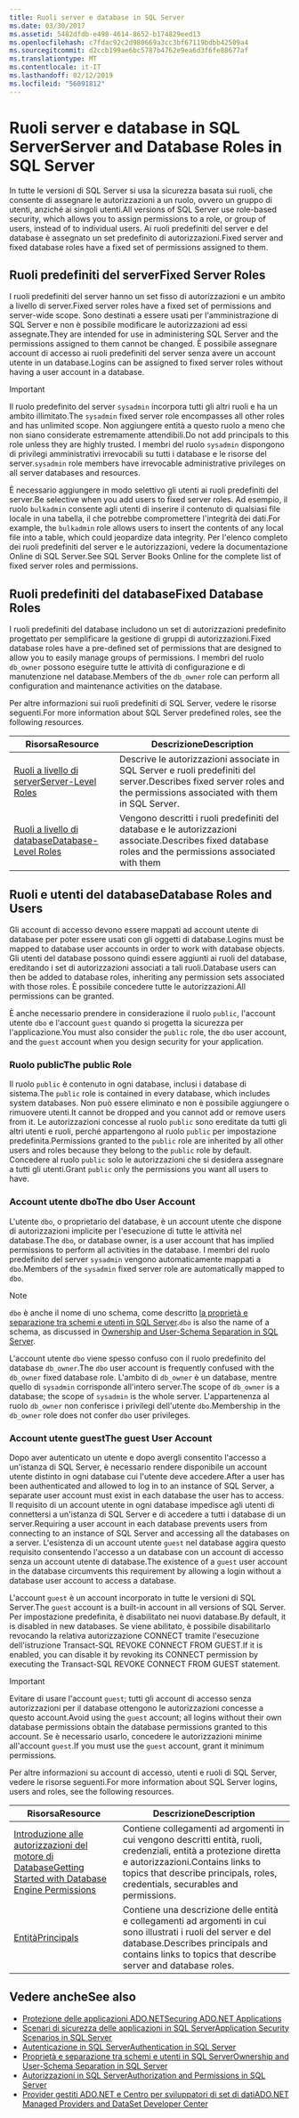 ```yaml
---
title: Ruoli server e database in SQL Server
ms.date: 03/30/2017
ms.assetid: 5482dfdb-e498-4614-8652-b174829eed13
ms.openlocfilehash: c7fdac92c2d980669a3cc3bf67119bdbb42509a4
ms.sourcegitcommit: d2ccb199ae6bc5787b4762e9ea6d3f6fe88677af
ms.translationtype: MT
ms.contentlocale: it-IT
ms.lasthandoff: 02/12/2019
ms.locfileid: "56091812"
---
```

# <a name="server-and-database-roles-in-sql-server"></a><span data-ttu-id="36cf8-102">Ruoli server e database in SQL Server</span><span class="sxs-lookup"><span data-stu-id="36cf8-102">Server and Database Roles in SQL Server</span></span>
<span data-ttu-id="36cf8-103">In tutte le versioni di SQL Server si usa la sicurezza basata sui ruoli, che consente di assegnare le autorizzazioni a un ruolo, ovvero un gruppo di utenti, anziché ai singoli utenti.</span><span class="sxs-lookup"><span data-stu-id="36cf8-103">All versions of SQL Server use role-based security, which allows you to assign permissions to a role, or group of users, instead of to individual users.</span></span> <span data-ttu-id="36cf8-104">Ai ruoli predefiniti del server e del database è assegnato un set predefinito di autorizzazioni.</span><span class="sxs-lookup"><span data-stu-id="36cf8-104">Fixed server and fixed database roles have a fixed set of permissions assigned to them.</span></span>  
  
## <a name="fixed-server-roles"></a><span data-ttu-id="36cf8-105">Ruoli predefiniti del server</span><span class="sxs-lookup"><span data-stu-id="36cf8-105">Fixed Server Roles</span></span>  
 <span data-ttu-id="36cf8-106">I ruoli predefiniti del server hanno un set fisso di autorizzazioni e un ambito a livello di server.</span><span class="sxs-lookup"><span data-stu-id="36cf8-106">Fixed server roles have a fixed set of permissions and server-wide scope.</span></span> <span data-ttu-id="36cf8-107">Sono destinati a essere usati per l'amministrazione di SQL Server e non è possibile modificare le autorizzazioni ad essi assegnate.</span><span class="sxs-lookup"><span data-stu-id="36cf8-107">They are intended for use in administering SQL Server and the permissions assigned to them cannot be changed.</span></span> <span data-ttu-id="36cf8-108">È possibile assegnare account di accesso ai ruoli predefiniti del server senza avere un account utente in un database.</span><span class="sxs-lookup"><span data-stu-id="36cf8-108">Logins can be assigned to fixed server roles without having a user account in a database.</span></span>  
  
> [!IMPORTANT]
>  <span data-ttu-id="36cf8-109">Il ruolo predefinito del server `sysadmin` incorpora tutti gli altri ruoli e ha un ambito illimitato.</span><span class="sxs-lookup"><span data-stu-id="36cf8-109">The `sysadmin` fixed server role encompasses all other roles and has unlimited scope.</span></span> <span data-ttu-id="36cf8-110">Non aggiungere entità a questo ruolo a meno che non siano considerate estremamente attendibili.</span><span class="sxs-lookup"><span data-stu-id="36cf8-110">Do not add principals to this role unless they are highly trusted.</span></span> <span data-ttu-id="36cf8-111">I membri del ruolo `sysadmin` dispongono di privilegi amministrativi irrevocabili su tutti i database e le risorse del server.</span><span class="sxs-lookup"><span data-stu-id="36cf8-111">`sysadmin` role members have irrevocable administrative privileges on all server databases and resources.</span></span>  
  
 <span data-ttu-id="36cf8-112">È necessario aggiungere in modo selettivo gli utenti ai ruoli predefiniti del server.</span><span class="sxs-lookup"><span data-stu-id="36cf8-112">Be selective when you add users to fixed server roles.</span></span> <span data-ttu-id="36cf8-113">Ad esempio, il ruolo `bulkadmin` consente agli utenti di inserire il contenuto di qualsiasi file locale in una tabella, il che potrebbe compromettere l'integrità dei dati.</span><span class="sxs-lookup"><span data-stu-id="36cf8-113">For example, the `bulkadmin` role allows users to insert the contents of any local file into a table, which could jeopardize data integrity.</span></span> <span data-ttu-id="36cf8-114">Per l'elenco completo dei ruoli predefiniti del server e le autorizzazioni, vedere la documentazione Online di SQL Server.</span><span class="sxs-lookup"><span data-stu-id="36cf8-114">See SQL Server Books Online for the complete list of fixed server roles and permissions.</span></span>  
  
## <a name="fixed-database-roles"></a><span data-ttu-id="36cf8-115">Ruoli predefiniti del database</span><span class="sxs-lookup"><span data-stu-id="36cf8-115">Fixed Database Roles</span></span>  
 <span data-ttu-id="36cf8-116">I ruoli predefiniti del database includono un set di autorizzazioni predefinito progettato per semplificare la gestione di gruppi di autorizzazioni.</span><span class="sxs-lookup"><span data-stu-id="36cf8-116">Fixed database roles have a pre-defined set of permissions that are designed to allow you to easily manage groups of permissions.</span></span> <span data-ttu-id="36cf8-117">I membri del ruolo `db_owner` possono eseguire tutte le attività di configurazione e di manutenzione nel database.</span><span class="sxs-lookup"><span data-stu-id="36cf8-117">Members of the `db_owner` role can perform all configuration and maintenance activities on the database.</span></span>  
  
 <span data-ttu-id="36cf8-118">Per altre informazioni sui ruoli predefiniti di SQL Server, vedere le risorse seguenti.</span><span class="sxs-lookup"><span data-stu-id="36cf8-118">For more information about SQL Server predefined roles, see the following resources.</span></span>  
  
|<span data-ttu-id="36cf8-119">Risorsa</span><span class="sxs-lookup"><span data-stu-id="36cf8-119">Resource</span></span>|<span data-ttu-id="36cf8-120">Descrizione</span><span class="sxs-lookup"><span data-stu-id="36cf8-120">Description</span></span>|  
|--------------|-----------------|  
|[<span data-ttu-id="36cf8-121">Ruoli a livello di server</span><span class="sxs-lookup"><span data-stu-id="36cf8-121">Server-Level Roles</span></span>](/sql/relational-databases/security/authentication-access/server-level-roles)|<span data-ttu-id="36cf8-122">Descrive le autorizzazioni associate in SQL Server e ruoli predefiniti del server.</span><span class="sxs-lookup"><span data-stu-id="36cf8-122">Describes fixed server roles and the permissions associated with them in SQL Server.</span></span>|  
|[<span data-ttu-id="36cf8-123">Ruoli a livello di database</span><span class="sxs-lookup"><span data-stu-id="36cf8-123">Database-Level Roles</span></span>](/sql/relational-databases/security/authentication-access/database-level-roles)|<span data-ttu-id="36cf8-124">Vengono descritti i ruoli predefiniti del database e le autorizzazioni associate.</span><span class="sxs-lookup"><span data-stu-id="36cf8-124">Describes fixed database roles and the permissions associated with them</span></span>|  
  
## <a name="database-roles-and-users"></a><span data-ttu-id="36cf8-125">Ruoli e utenti del database</span><span class="sxs-lookup"><span data-stu-id="36cf8-125">Database Roles and Users</span></span>  
 <span data-ttu-id="36cf8-126">Gli account di accesso devono essere mappati ad account utente di database per poter essere usati con gli oggetti di database.</span><span class="sxs-lookup"><span data-stu-id="36cf8-126">Logins must be mapped to database user accounts in order to work with database objects.</span></span> <span data-ttu-id="36cf8-127">Gli utenti del database possono quindi essere aggiunti ai ruoli del database, ereditando i set di autorizzazioni associati a tali ruoli.</span><span class="sxs-lookup"><span data-stu-id="36cf8-127">Database users can then be added to database roles, inheriting any permission sets associated with those roles.</span></span> <span data-ttu-id="36cf8-128">È possibile concedere tutte le autorizzazioni.</span><span class="sxs-lookup"><span data-stu-id="36cf8-128">All permissions can be granted.</span></span>  
  
 <span data-ttu-id="36cf8-129">È anche necessario prendere in considerazione il ruolo `public`, l'account utente `dbo` e l'account `guest` quando si progetta la sicurezza per l'applicazione.</span><span class="sxs-lookup"><span data-stu-id="36cf8-129">You must also consider the `public` role, the `dbo` user account, and the `guest` account when you design security for your application.</span></span>  
  
### <a name="the-public-role"></a><span data-ttu-id="36cf8-130">Ruolo public</span><span class="sxs-lookup"><span data-stu-id="36cf8-130">The public Role</span></span>  
 <span data-ttu-id="36cf8-131">Il ruolo `public` è contenuto in ogni database, inclusi i database di sistema.</span><span class="sxs-lookup"><span data-stu-id="36cf8-131">The `public` role is contained in every database, which includes system databases.</span></span> <span data-ttu-id="36cf8-132">Non può essere eliminato e non è possibile aggiungere o rimuovere utenti.</span><span class="sxs-lookup"><span data-stu-id="36cf8-132">It cannot be dropped and you cannot add or remove users from it.</span></span> <span data-ttu-id="36cf8-133">Le autorizzazioni concesse al ruolo `public` sono ereditate da tutti gli altri utenti e ruoli, perché appartengono al ruolo `public` per impostazione predefinita.</span><span class="sxs-lookup"><span data-stu-id="36cf8-133">Permissions granted to the `public` role are inherited by all other users and roles because they belong to the `public` role by default.</span></span> <span data-ttu-id="36cf8-134">Concedere al ruolo `public` solo le autorizzazioni che si desidera assegnare a tutti gli utenti.</span><span class="sxs-lookup"><span data-stu-id="36cf8-134">Grant `public` only the permissions you want all users to have.</span></span>  
  
### <a name="the-dbo-user-account"></a><span data-ttu-id="36cf8-135">Account utente dbo</span><span class="sxs-lookup"><span data-stu-id="36cf8-135">The dbo User Account</span></span>  
 <span data-ttu-id="36cf8-136">L'utente `dbo`, o proprietario del database, è un account utente che dispone di autorizzazioni implicite per l'esecuzione di tutte le attività nel database.</span><span class="sxs-lookup"><span data-stu-id="36cf8-136">The `dbo`, or database owner, is a user account that has implied permissions to perform all activities in the database.</span></span> <span data-ttu-id="36cf8-137">I membri del ruolo predefinito del server `sysadmin` vengono automaticamente mappati a `dbo`.</span><span class="sxs-lookup"><span data-stu-id="36cf8-137">Members of the `sysadmin` fixed server role are automatically mapped to `dbo`.</span></span>  
  
> [!NOTE]
>  <span data-ttu-id="36cf8-138">`dbo` è anche il nome di uno schema, come descritto [la proprietà e separazione tra schemi e utenti in SQL Server](../../../../../docs/framework/data/adonet/sql/ownership-and-user-schema-separation-in-sql-server.md).</span><span class="sxs-lookup"><span data-stu-id="36cf8-138">`dbo` is also the name of a schema, as discussed in [Ownership and User-Schema Separation in SQL Server](../../../../../docs/framework/data/adonet/sql/ownership-and-user-schema-separation-in-sql-server.md).</span></span>  
  
 <span data-ttu-id="36cf8-139">L'account utente `dbo` viene spesso confuso con il ruolo predefinito del database `db_owner`.</span><span class="sxs-lookup"><span data-stu-id="36cf8-139">The `dbo` user account is frequently confused with the `db_owner` fixed database role.</span></span> <span data-ttu-id="36cf8-140">L'ambito di `db_owner` è un database, mentre quello di `sysadmin` corrisponde all'intero server.</span><span class="sxs-lookup"><span data-stu-id="36cf8-140">The scope of `db_owner` is a database; the scope of `sysadmin` is the whole server.</span></span> <span data-ttu-id="36cf8-141">L'appartenenza al ruolo `db_owner` non conferisce i privilegi dell'utente `dbo`.</span><span class="sxs-lookup"><span data-stu-id="36cf8-141">Membership in the `db_owner` role does not confer `dbo` user privileges.</span></span>  
  
### <a name="the-guest-user-account"></a><span data-ttu-id="36cf8-142">Account utente guest</span><span class="sxs-lookup"><span data-stu-id="36cf8-142">The guest User Account</span></span>  
 <span data-ttu-id="36cf8-143">Dopo aver autenticato un utente e dopo avergli consentito l'accesso a un'istanza di SQL Server, è necessario rendere disponibile un account utente distinto in ogni database cui l'utente deve accedere.</span><span class="sxs-lookup"><span data-stu-id="36cf8-143">After a user has been authenticated and allowed to log in to an instance of SQL Server, a separate user account must exist in each database the user has to access.</span></span> <span data-ttu-id="36cf8-144">Il requisito di un account utente in ogni database impedisce agli utenti di connettersi a un'istanza di SQL Server e di accedere a tutti i database di un server.</span><span class="sxs-lookup"><span data-stu-id="36cf8-144">Requiring a user account in each database prevents users from connecting to an instance of SQL Server and accessing all the databases on a server.</span></span> <span data-ttu-id="36cf8-145">L'esistenza di un account utente `guest` nel database aggira questo requisito consentendo l'accesso a un database con un account di accesso senza un account utente di database.</span><span class="sxs-lookup"><span data-stu-id="36cf8-145">The existence of a `guest` user account in the database circumvents this requirement by allowing a login without a database user account to access a database.</span></span>  
  
 <span data-ttu-id="36cf8-146">L'account `guest` è un account incorporato in tutte le versioni di SQL Server.</span><span class="sxs-lookup"><span data-stu-id="36cf8-146">The `guest` account is a built-in account in all versions of SQL Server.</span></span> <span data-ttu-id="36cf8-147">Per impostazione predefinita, è disabilitato nei nuovi database.</span><span class="sxs-lookup"><span data-stu-id="36cf8-147">By default, it is disabled in new databases.</span></span> <span data-ttu-id="36cf8-148">Se viene abilitato, è possibile disabilitarlo revocando la relativa autorizzazione CONNECT tramite l'esecuzione dell'istruzione Transact-SQL REVOKE CONNECT FROM GUEST.</span><span class="sxs-lookup"><span data-stu-id="36cf8-148">If it is enabled, you can disable it by revoking its CONNECT permission by executing the Transact-SQL REVOKE CONNECT FROM GUEST statement.</span></span>  
  
> [!IMPORTANT]
>  <span data-ttu-id="36cf8-149">Evitare di usare l'account `guest`; tutti gli account di accesso senza autorizzazioni per il database ottengono le autorizzazioni concesse a questo account.</span><span class="sxs-lookup"><span data-stu-id="36cf8-149">Avoid using the `guest` account; all logins without their own database permissions obtain the database permissions granted to this account.</span></span> <span data-ttu-id="36cf8-150">Se è necessario usarlo, concedere le autorizzazioni minime all'account `guest`.</span><span class="sxs-lookup"><span data-stu-id="36cf8-150">If you must use the `guest` account, grant it minimum permissions.</span></span>  
  
 <span data-ttu-id="36cf8-151">Per altre informazioni su account di accesso, utenti e ruoli di SQL Server, vedere le risorse seguenti.</span><span class="sxs-lookup"><span data-stu-id="36cf8-151">For more information about SQL Server logins, users and roles, see the following resources.</span></span>  
  
|<span data-ttu-id="36cf8-152">Risorsa</span><span class="sxs-lookup"><span data-stu-id="36cf8-152">Resource</span></span>|<span data-ttu-id="36cf8-153">Descrizione</span><span class="sxs-lookup"><span data-stu-id="36cf8-153">Description</span></span>|  
|--------------|-----------------|  
|[<span data-ttu-id="36cf8-154">Introduzione alle autorizzazioni del motore di Database</span><span class="sxs-lookup"><span data-stu-id="36cf8-154">Getting Started with Database Engine Permissions</span></span>](/sql/relational-databases/security/authentication-access/getting-started-with-database-engine-permissions)|<span data-ttu-id="36cf8-155">Contiene collegamenti ad argomenti in cui vengono descritti entità, ruoli, credenziali, entità a protezione diretta e autorizzazioni.</span><span class="sxs-lookup"><span data-stu-id="36cf8-155">Contains links to topics that describe principals, roles, credentials, securables and permissions.</span></span>|  
|[<span data-ttu-id="36cf8-156">Entità</span><span class="sxs-lookup"><span data-stu-id="36cf8-156">Principals</span></span>](/sql/relational-databases/security/authentication-access/principals-database-engine)|<span data-ttu-id="36cf8-157">Contiene una descrizione delle entità e collegamenti ad argomenti in cui sono illustrati i ruoli del server e del database.</span><span class="sxs-lookup"><span data-stu-id="36cf8-157">Describes principals and contains links to topics that describe server and database roles.</span></span>|  
  
## <a name="see-also"></a><span data-ttu-id="36cf8-158">Vedere anche</span><span class="sxs-lookup"><span data-stu-id="36cf8-158">See also</span></span>
- [<span data-ttu-id="36cf8-159">Protezione delle applicazioni ADO.NET</span><span class="sxs-lookup"><span data-stu-id="36cf8-159">Securing ADO.NET Applications</span></span>](../../../../../docs/framework/data/adonet/securing-ado-net-applications.md)
- [<span data-ttu-id="36cf8-160">Scenari di sicurezza delle applicazioni in SQL Server</span><span class="sxs-lookup"><span data-stu-id="36cf8-160">Application Security Scenarios in SQL Server</span></span>](../../../../../docs/framework/data/adonet/sql/application-security-scenarios-in-sql-server.md)
- [<span data-ttu-id="36cf8-161">Autenticazione in SQL Server</span><span class="sxs-lookup"><span data-stu-id="36cf8-161">Authentication in SQL Server</span></span>](../../../../../docs/framework/data/adonet/sql/authentication-in-sql-server.md)
- [<span data-ttu-id="36cf8-162">Proprietà e separazione tra schemi e utenti in SQL Server</span><span class="sxs-lookup"><span data-stu-id="36cf8-162">Ownership and User-Schema Separation in SQL Server</span></span>](../../../../../docs/framework/data/adonet/sql/ownership-and-user-schema-separation-in-sql-server.md)
- [<span data-ttu-id="36cf8-163">Autorizzazioni in SQL Server</span><span class="sxs-lookup"><span data-stu-id="36cf8-163">Authorization and Permissions in SQL Server</span></span>](../../../../../docs/framework/data/adonet/sql/authorization-and-permissions-in-sql-server.md)
- [<span data-ttu-id="36cf8-164">Provider gestiti ADO.NET e Centro per sviluppatori di set di dati</span><span class="sxs-lookup"><span data-stu-id="36cf8-164">ADO.NET Managed Providers and DataSet Developer Center</span></span>](https://go.microsoft.com/fwlink/?LinkId=217917)
